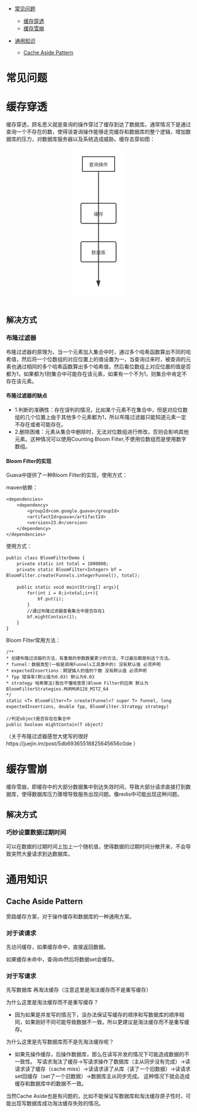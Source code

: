 * [常见问题](#常见问题)
    * [缓存穿透](#缓存穿透)
    * [缓存雪崩](#缓存雪崩)

* [通用知识](#通用知识)
    * [Cache Aside Pattern](#cacheasidepattern)


# 常见问题

# 缓存穿透
缓存穿透，顾名思义就是查询的操作穿过了缓存到达了数据库。通常情况下是通过查询一个不存在的数，使得该查询操作能够走完缓存和数据库的整个逻辑，增加数据库的压力，对数据库服务器以及系统造成威胁。缓存击穿如图：
<div align="center"> <img src="https://github.com/RJianPeng/Technology-Stack/blob/master/%E7%BC%93%E5%AD%98/photo/%E7%BC%93%E5%AD%98%E7%A9%BF%E9%80%8F.png"/></div><br>

## 解决方式
### 布隆过滤器
布隆过滤器的原理为，当一个元素加入集合中时，通过多个哈希函数算出不同的哈希值，然后将一个位数组的对应位置上的值设置为一，当查询过来时，被查询的元素也通过相同的多个哈希函数算出多个哈希值，然后看位数组上对应位置的值是否都为1，如果都为1则集合中可能存在该元素，如果有一个不为1，则集合中肯定不存在该元素。

#### 布隆过滤器的缺点
* 1.判断的准确性：存在误判的情况，比如某个元素不在集合中，但是对应位数组的几个位置上由于其他多个元素都为1，所以布隆过滤器只能知道元素一定不存在或者可能存在。
* 2.删除困难：元素从集合中删除时，无法对位数组进行修改，否则会影响其他元素。这种情况可以使用Counting Bloom Filter,不使用位数组而是使用数字数组。

#### Bloom Filter的实现
Guava中提供了一种Bloom Filter的实现，使用方式：

maven依赖：
```
<dependencies>
    <dependency>
        <groupId>com.google.guava</groupId>
        <artifactId>guava</artifactId>
        <version>23.0</version>
    </dependency>
</dependencies>
```

使用方式：
```
public class BloomFilterDemo {
    private static int total = 1000000;
    private static BloomFilter<Integer> bf = BloomFilter.create(Funnels.integerFunnel(), total);

    public static void main(String[] args){
        for(int i = 0;i<total;i++){
            bf.put(i);
        }
        //通过布隆过滤器查看集合中是否存在1
        bf.mightContain(1);
    }
}
```

Bloom Filter常用方法：
```
/**
* 创建布隆过滤器的方法，有重载的参数数量更少的方法，不过最后都是到这个方法。
* funnel：数据类型(一般是调用Funnels工具类中的) 没有默认值 必须声明
* expectedInsertions：期望插入的值的个数 没有默认值 必须声明
* fpp 错误率(默认值为0.03) 默认为0.03
* strategy 哈希算法(我也不懂啥意思)Bloom Filter的应用 默认为BloomFilterStrategies.MURMUR128_MITZ_64
*/
static <T> BloomFilter<T> create(Funnel<? super T> funnel, long expectedInsertions, double fpp, BloomFilter.Strategy strategy)

//判定object是否存在在集合中
public boolean mightContain(T object)
```

（关于布隆过滤器感觉大佬写的很好https://juejin.im/post/5db69365518825645656c0de ）



# 缓存雪崩
缓存雪崩，即缓存中的大部分数据集中到达失效时间，导致大部分请求直接打到数据库，使得数据库压力骤增导致服务出现问题。像redis中可能出现这种问题。

## 解决方式

### 巧妙设置数据过期时间
可以在数据的过期时间上加上一个随机值，使得数据的过期时间分散开来，不会导致突然大量请求到达数据库。


# 通用知识
    
## Cache Aside Pattern
旁路缓存方案，对于操作缓存和数据库的一种通用方案。

### 对于读请求
先访问缓存，如果缓存命中，直接返回数据。

如果缓存未命中，查询db然后将数据set会缓存。

### 对于写请求
先写数据库 再淘汰缓存（注意这里是淘汰缓存而不是重写缓存）

为什么这里是淘汰缓存而不是重写缓存？
* 因为如果是并发写的情况下，没办法保证写缓存的顺序和写数据库的顺序相同，如果刚好不同可能导致数据不一致。所以更建议是淘汰缓存而不是重写缓存。

为什么这里是先写数据库而不是先淘汰缓存呢？
* 如果先操作缓存，后操作数据库，那么在读写并发的情况下可能造成数据的不一致性。
写请求淘汰了缓存->写请求操作了数据库（主从同步没有完成）->读请求读了缓存（cache miss）->读请求读了从库（读了一个旧数据）->读请求set回缓存（set了一个旧数据）->数据库主从同步完成。
这种情况下就会造成缓存和数据库中的数据不一致。

当然Cache Aside也是有问题的，比如不能保证写数据库和淘汰缓存原子性时，可能出现写数据库成功淘汰缓存失败的情况。
